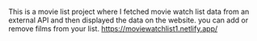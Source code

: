 This is a movie list project where I fetched movie watch list data from an external API and then displayed the data on the website. you can add or remove films from your list.                                                                                                                                                                                                              https://moviewatchlist1.netlify.app/      
 
